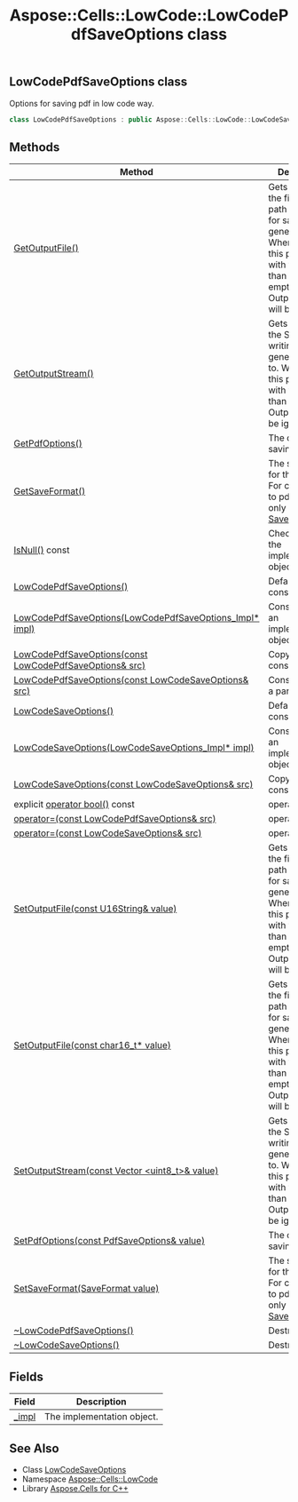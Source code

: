﻿---
title: Aspose::Cells::LowCode::LowCodePdfSaveOptions class
linktitle: LowCodePdfSaveOptions
second_title: Aspose.Cells for C++ API Reference
description: 'Aspose::Cells::LowCode::LowCodePdfSaveOptions class. Options for saving pdf in low code way in C++.'
type: docs
weight: 1100
url: /cpp/aspose.cells.lowcode/lowcodepdfsaveoptions/
---
## LowCodePdfSaveOptions class


Options for saving pdf in low code way.

```cpp
class LowCodePdfSaveOptions : public Aspose::Cells::LowCode::LowCodeSaveOptions
```

## Methods

| Method | Description |
| --- | --- |
| [GetOutputFile()](../lowcodesaveoptions/getoutputfile/) | Gets and sets the file(with path if needed) for saving the generated data. When setting this property with value other than null or empty string, OutputStream will be ignored. |
| [GetOutputStream()](../lowcodesaveoptions/getoutputstream/) | Gets and sets the Stream for writing the generated data to. When setting this property with value other than null, OutputFile will be ignored. |
| [GetPdfOptions()](./getpdfoptions/) | The options for saving Pdf file. |
| [GetSaveFormat()](./getsaveformat/) | The save format for the output. For converting to pdf, it can only be [SaveFormat.Pdf](../../aspose.cells/saveformat/). |
| [IsNull()](./isnull/) const | Checks whether the implementation object is nullptr. |
| [LowCodePdfSaveOptions()](./lowcodepdfsaveoptions/) | Default constructor. |
| [LowCodePdfSaveOptions(LowCodePdfSaveOptions_Impl* impl)](./lowcodepdfsaveoptions/) | Constructs from an implementation object. |
| [LowCodePdfSaveOptions(const LowCodePdfSaveOptions\& src)](./lowcodepdfsaveoptions/) | Copy constructor. |
| [LowCodePdfSaveOptions(const LowCodeSaveOptions\& src)](./lowcodepdfsaveoptions/) | Constructs from a parent object. |
| [LowCodeSaveOptions()](../lowcodesaveoptions/lowcodesaveoptions/) | Default constructor. |
| [LowCodeSaveOptions(LowCodeSaveOptions_Impl* impl)](../lowcodesaveoptions/lowcodesaveoptions/) | Constructs from an implementation object. |
| [LowCodeSaveOptions(const LowCodeSaveOptions\& src)](../lowcodesaveoptions/lowcodesaveoptions/) | Copy constructor. |
| explicit [operator bool()](./operator_bool/) const | operator bool() |
| [operator=(const LowCodePdfSaveOptions\& src)](./operator_asm/) | operator= |
| [operator=(const LowCodeSaveOptions\& src)](../lowcodesaveoptions/operator_asm/) | operator= |
| [SetOutputFile(const U16String\& value)](../lowcodesaveoptions/setoutputfile/) | Gets and sets the file(with path if needed) for saving the generated data. When setting this property with value other than null or empty string, OutputStream will be ignored. |
| [SetOutputFile(const char16_t* value)](../lowcodesaveoptions/setoutputfile/) | Gets and sets the file(with path if needed) for saving the generated data. When setting this property with value other than null or empty string, OutputStream will be ignored. |
| [SetOutputStream(const Vector \<uint8_t\>\& value)](../lowcodesaveoptions/setoutputstream/) | Gets and sets the Stream for writing the generated data to. When setting this property with value other than null, OutputFile will be ignored. |
| [SetPdfOptions(const PdfSaveOptions\& value)](./setpdfoptions/) | The options for saving Pdf file. |
| [SetSaveFormat(SaveFormat value)](./setsaveformat/) | The save format for the output. For converting to pdf, it can only be [SaveFormat.Pdf](../../aspose.cells/saveformat/). |
| [~LowCodePdfSaveOptions()](./~lowcodepdfsaveoptions/) | Destructor. |
| [~LowCodeSaveOptions()](../lowcodesaveoptions/~lowcodesaveoptions/) | Destructor. |
## Fields

| Field | Description |
| --- | --- |
| [_impl](./_impl/) | The implementation object. |
## See Also

* Class [LowCodeSaveOptions](../lowcodesaveoptions/)
* Namespace [Aspose::Cells::LowCode](../)
* Library [Aspose.Cells for C++](../../)
